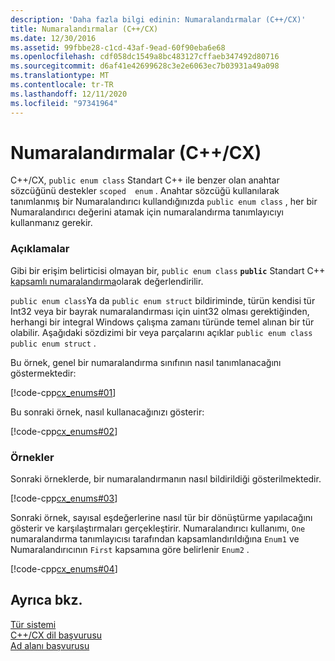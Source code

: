 ```yaml
---
description: 'Daha fazla bilgi edinin: Numaralandırmalar (C++/CX)'
title: Numaralandırmalar (C++/CX)
ms.date: 12/30/2016
ms.assetid: 99fbbe28-c1cd-43af-9ead-60f90eba6e68
ms.openlocfilehash: cdf058dc1549a8bc483127cffaeb347492d80716
ms.sourcegitcommit: d6af41e42699628c3e2e6063ec7b03931a49a098
ms.translationtype: MT
ms.contentlocale: tr-TR
ms.lasthandoff: 12/11/2020
ms.locfileid: "97341964"
---
```

# <a name="enums-ccx"></a>Numaralandırmalar (C++/CX)

C++/CX, `public enum class` Standart C++ ile benzer olan anahtar sözcüğünü destekler `scoped  enum` . Anahtar sözcüğü kullanılarak tanımlanmış bir Numaralandırıcı kullandığınızda `public enum class` , her bir Numaralandırıcı değerini atamak için numaralandırma tanımlayıcıyı kullanmanız gerekir.

### <a name="remarks"></a>Açıklamalar

Gibi bir erişim belirticisi olmayan bir, `public enum class` **`public`** Standart C++ [kapsamlı numaralandırma](../cpp/enumerations-cpp.md)olarak değerlendirilir.

`public enum class`Ya da `public enum struct` bildiriminde, türün kendisi tür Int32 veya bir bayrak numaralandırması için uint32 olması gerektiğinden, herhangi bir integral Windows çalışma zamanı türünde temel alınan bir tür olabilir. Aşağıdaki sözdizimi bir veya parçalarını açıklar `public enum class` `public enum struct` .

Bu örnek, genel bir numaralandırma sınıfının nasıl tanımlanacağını göstermektedir:

[!code-cpp[cx_enums#01](../cppcx/codesnippet/CPP/cpp/class1.h#01)]

Bu sonraki örnek, nasıl kullanacağınızı gösterir:

[!code-cpp[cx_enums#02](../cppcx/codesnippet/CPP/cpp/class1.h#02)]

### <a name="examples"></a>Örnekler

Sonraki örneklerde, bir numaralandırmanın nasıl bildirildiği gösterilmektedir.

[!code-cpp[cx_enums#03](../cppcx/codesnippet/CPP/cpp/class1.h#03)]

Sonraki örnek, sayısal eşdeğerlerine nasıl tür bir dönüştürme yapılacağını gösterir ve karşılaştırmaları gerçekleştirir. Numaralandırıcı kullanımı, `One` numaralandırma tanımlayıcısı tarafından kapsamlandırıldığına `Enum1` ve Numaralandırıcının `First` kapsamına göre belirlenir `Enum2` .

[!code-cpp[cx_enums#04](../cppcx/codesnippet/CPP/cpp/class1.h#04)]

## <a name="see-also"></a>Ayrıca bkz.

[Tür sistemi](../cppcx/type-system-c-cx.md)<br/>
[C++/CX dil başvurusu](../cppcx/visual-c-language-reference-c-cx.md)<br/>
[Ad alanı başvurusu](../cppcx/namespaces-reference-c-cx.md)
